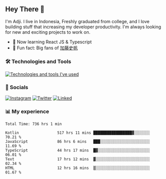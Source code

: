 ## Hey There 👋
I'm Adji. I live in Indonesia, Freshly graduated from college, and I love building stuff that increasing my developer productivity. I'm always looking for new and exciting projects to work on.

- 🌱 Now learning React JS & Typescript
- 🐻 Fun fact: Big fans of [加藤史帆](https://www.instagram.com/katoshi.official/)

### 🛠️ Technologies and Tools
[![Technologies and tools I've used](https://skillicons.dev/icons?i=js,ts,html,css,php,kotlin,tailwind,bootstrap,next,mysql,firebase,vercel,vscode,androidstudio,bash,git,postman,figma,docker,linux&perline=10)](#)

### 💬 Socials
[![Instagram](https://skillicons.dev/icons?i=instagram)](https://www.instagram.com/yusufadji99/)
[![Twitter](https://skillicons.dev/icons?i=twitter)](https://twitter.com/frelein_asli)
[![Linked](https://skillicons.dev/icons?i=linkedin)](https://www.linkedin.com/in/yusuf-bhaskara-adji/)

### 📊 My experience

<!--START_SECTION:waka-->

```javascript,typescript,kotlin
Total Time: 736 hrs 1 min

Kotlin                 517 hrs 11 mins █████████████████▓░░░░░░░   70.21 %
JavaScript             86 hrs 6 mins   ███░░░░░░░░░░░░░░░░░░░░░░   11.69 %
TypeScript             44 hrs 17 mins  █▓░░░░░░░░░░░░░░░░░░░░░░░   06.01 %
Text                   17 hrs 12 mins  ▓░░░░░░░░░░░░░░░░░░░░░░░░   02.34 %
HTML                   12 hrs 16 mins  ▒░░░░░░░░░░░░░░░░░░░░░░░░   01.67 %
```

<!--END_SECTION:waka-->
